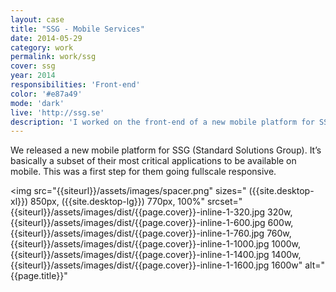 ```yaml
---
layout: case
title: "SSG - Mobile Services"
date: 2014-05-29
category: work
permalink: work/ssg
cover: ssg
year: 2014
responsibilities: 'Front-end'
color: '#e87a49'
mode: 'dark'
live: 'http://ssg.se'
description: 'I worked on the front-end of a new mobile platform for SSG (Standard Solutions Group). It was basically a subset of their most critical applications to be available on mobile. A first step in going fullscale responsive over their whole suite of applications and services.'
---
```


We released a new mobile platform for SSG (Standard Solutions Group). It’s basically a subset of their most critical applications to be available on mobile. This was a first step for them going fullscale responsive.

<img 
    src="{{siteurl}}/assets/images/spacer.png"
    sizes="
    ({{site.desktop-xl}}) 850px,
    ({{site.desktop-lg}}) 770px,
    100%" 
    srcset="
    {{siteurl}}/assets/images/dist/{{page.cover}}-inline-1-320.jpg 320w,
    {{siteurl}}/assets/images/dist/{{page.cover}}-inline-1-600.jpg 600w,
    {{siteurl}}/assets/images/dist/{{page.cover}}-inline-1-760.jpg 760w,
    {{siteurl}}/assets/images/dist/{{page.cover}}-inline-1-1000.jpg 1000w,
    {{siteurl}}/assets/images/dist/{{page.cover}}-inline-1-1400.jpg 1400w,
    {{siteurl}}/assets/images/dist/{{page.cover}}-inline-1-1600.jpg 1600w"
    alt="{{page.title}}"
>